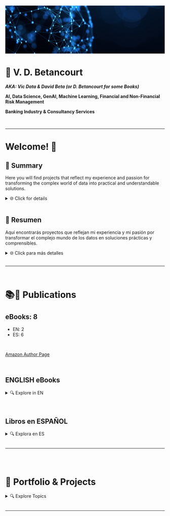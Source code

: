 ![](https://github.com/vbleal/vbleal/blob/main/Im/Main_Banner.gif)

# 📃 V. D. Betancourt

***AKA: Vic Data & David Beta (or D. Betancourt for some Books)***

**AI, Data Science, GenAI, Machine Learning, Financial and Non-Financial Risk Management**

**Banking Industry & Consultancy Services**


<br>

---


# Welcome! 👋

## 📌 Summary

Here you will find projects that reflect my experience and passion for transforming the complex world of data into practical and understandable solutions.

<details>
<summary>🌐 Click for details </summary>

### What defines me:

- 🤖 **AI Enthusiast & Researcher in GenAI and LLMs**: Exploring the potential of Artificial Intelligence and Large Language Models to drive innovation.
- 📊 **Data Scientist & Machine Learning Practitioner**: Turning complex data into actionable insights, with a strong foundation in Data Science and ML.
- 🌎 **Global Perspective**: Experienced in leading diverse, cross-functional teams on tech-driven projects worldwide.
- 📚 **Lifelong Learner**: A strong academic background spanning Data Science, ML, and GenAI.
- 🌱 **Active Community Contributor**: Passionate about knowledge sharing and fostering growth in the AI and tech communities.


</details>

<br>


## 📌 Resumen

Aquí encontrarás proyectos que reflejan mi experiencia y mi pasión por transformar el complejo mundo de los datos en soluciones prácticas y comprensibles.

<details>
<summary>🌐 Click para más detalles </summary>



### Lo que me define:

- 🤖 **Entusiasta e Investigador en GenAI y LLMs**: Explorando el potencial de la Inteligencia Artificial y los Modelos de Lenguaje de Gran Escala para impulsar la innovación.
- 📊 **Científico de Datos y Practicante de Machine Learning**: Transformando datos complejos en insights accionables, con una sólida base en Ciencia de Datos y ML.
- 🌎 **Perspectiva Global**: Experiencia liderando equipos diversos y multifuncionales en proyectos tecnológicos a nivel mundial.
- 📚 **Aprendiz de por Vida**: Fuerte formación académica que abarca Ciencia de Datos, ML y GenAI.
- 🌱 **Contribuidor Activo en la Comunidad**: Apasionado por compartir conocimientos y fomentar el crecimiento en las comunidades de IA y tecnología.


</details>

<br>


---




<br>

# 📚📲 Publications


## eBooks: 8
  - EN: 2
  - ES: 6

<br>

[Amazon Author Page](https://www.amazon.com/stores/D.-Betancourt/author/B0D4B1KD6T?ref_=pe_2466670_811284380&isDramIntegrated=true&shoppingPortalEnabled=true)





<br>

## ENGLISH eBooks

<details>
<summary>🔍 Explore in EN </summary>

<br>

Discover my series **EXPLAINABLE DATA**, where I demystify artificial intelligence and offer accessible guides for everyone.

### 📊🦾 **EXPLAINABLE DATA Series**

<br>

1. **Artificial Intelligence in Plain English.** ***An AI-Guide To Rule Them All***
   

<br>

2. **Big Data for SMEs.** ***8 Solutions for Its Implementation in Small and Medium Enterprises***


<br>
<br>


**Covers**:

<details>
    <summary>🔍 Explore Covers </summary>

<br>

<img src="https://github.com/vbleal/vbleal/blob/main/Im/01XD_EN_01_AI.jpg" width="190" height="300">

<img src="https://github.com/vbleal/vbleal/blob/main/Im/01XD_EN_02_BD_SME.jpg" width="190" height="300">



</details>


</details>





<br>
<br>

## Libros en ESPAÑOL


<details>
<summary>🔍 Explora en ES </summary>

<br>

Descubre mi serie **EXPLAINABLE DATA**, donde desmitifico la inteligencia artificial y ofrezco guías accesibles para todos.

### 📊🦾 **Serie EXPLAINABLE DATA**

<br>

1. **Inteligencia Artificial en Simples Palabras.** ***Una GuIA para Dominarlas a Todas***
    


<br>

2. **Big Data para PYMEs.** ***8 Soluciones para su Implementación en Pequeñas y Medianas Empresas***
 

<br>
<br>

### 📈 **Serie DATA SCIENCE**

<br>

1. **Análisis de Datos con Python:** ***Data Science Nivel 1.*** 

<br>

2. **Análisis de Datos con PySpark:** ***Data Science Nivel 1.*** 

<br>

3. **Análisis de Datos con R y RStudio:** ***Data Science Nivel 1.*** 




<br>
<br>

### 🖥️ **Serie BIG DATA**

<br>

1. **Análisis de Bases de Datos con SQL y Python:** ***Big Data Nivel 1.*** 

<br>





<br>
<br>

**Portadas en Español**:

<details>
    <summary>🔍 Click para explorar </summary>

<br>

<img src="https://github.com/vbleal/vbleal/blob/main/Im/01XD_ES_01_AI.jpg" width="190" height="300">

<img src="https://github.com/vbleal/vbleal/blob/main/Im/01XD_ES_02_BD_PYME.jpg" width="190" height="300">

<img src="https://github.com/vbleal/vbleal/blob/main/Im/02DS_ES_01_DA_Python.jpg" width="190" height="300">

<img src="https://github.com/vbleal/vbleal/blob/main/Im/02DS_ES_02_DA_PySpark.jpg" width="190" height="300">

<img src="https://github.com/vbleal/vbleal/blob/main/Im/02DS_ES_03_DA_RStudio.jpg" width="190" height="300">

<img src="https://github.com/vbleal/vbleal/blob/main/Im/03BD_ES_01_DBA_SQL.jpg" width="190" height="300">




</details>

    
</details>    
    

</details>

<br>


----------------





<br>
<br>

# 📑 Portfolio & Projects



<details>
<summary>🔍 Explore Topics </summary>

<br>

![](https://github.com/vbleal/vbleal/blob/main/Im/Banner_Portfolio.gif)

<br>

## 🦾 Artificial Intelligence, Machine Learning & Deep Learning

<details>
<summary>🔍 Details </summary>

<br>

### 1. **TensorFlow**

    *    [Playground TensorFlow](https://github.com/vbleal/Playground)

<br>

### 2. **Supervised Learning**

    *    [Computer Vision](https://github.com/vbleal/SL_ComputerVision)
  
<br>

### 3. **Redes Neuronales y Deep Learning**

   *    [UrbanSound8K](https://github.com/vbleal/UrbanSound8k)
  
   *    [Vegetable Image Data](https://github.com/vbleal/VegetableImage)

   *    [FX Predictions](https://github.com/vbleal/FX_Predictions)   

   *    [Cripto Currencies Predictions](https://github.com/vbleal/Cripto_Predictions)

   *    [Aeropuertos: Predicción de Operaciones y Pasajeros](https://github.com/vbleal/Airports/tree/main/_Aero_Operations)





<br>

### 4. **Fraud Detection with AI-ML**

    *    [Fraud Detection]()
  
<br>






   
</details>







<br>
<br>




<br>

## 🦾🖼️🎬📝 Generative Artificial Intelligence (GenAI)

<details>
<summary>🔍 Details </summary>

<br>

### 1. [Text-to-Image](https://github.com/vbleal/GenAI/tree/main/Text-to-Image)

- **Description:** Repositories focused on Image AI-Generated with differente AI-tools.

- **Repositories**

   -  [AI-Architecture]()



<br>

### 2. [Video](https://github.com/vbleal/GenAI/tree/main/Video)

- **Description:** Repositories focused on Video AI-Generated with differente AI-tools.

- **Repositories**

   -  [Video]()







<br>

### 3. [Audio](https://github.com/vbleal/GenAI/tree/main/Audio)

- **Description:** Repositories focused on Audio AI-Generated with differente AI-tools.

- **Repositories**

   -  [Audio]()






<br>


   
</details>







<br>
<br>





## 📊🔮 Data Science

<details>
<summary>🔍 Details </summary>

<br>

### 1. **Visualización de Datos**: [Data Visualization](https://github.com/vbleal/DataViz)

   *    [Titanic](https://github.com/vbleal/DataViz/tree/main/Titanic)

   *    [Loan Data](https://github.com/vbleal/DataViz/tree/main/LoanData)

<br>

### 2. **Generación de Datos Sintéticos (Synthetic Data)**

   *    [Aeropuertos: Repositorio Principal](https://github.com/vbleal/Airports)



  
</details>





<br>
<br>

## 💶 Financial Risk Management

<details>
<summary>🔍 Details </summary>

### 1. **Riesgos Financieros**: [Financial Risks](https://github.com/vbleal/FR)

   *    [FX Predictions](https://github.com/vbleal/FX_Predictions)
     
   *    [Cripto Currencies Predictions](https://github.com/vbleal/Cripto_Predictions)   





</details>






<br>
<br>

## 🐍 Python

<details>
<summary>🔍 Details </summary>

### 1. **Pandas**

   *    [Pandas WhitePaper](https://github.com/vbleal/Pandas)

### 2. **Algorithms**

   *    [Optimization](https://github.com/vbleal/AlgoritmosOptimizacion)


</details>




   


<br>
<br>

## 🧮 Math & Optimization

<details>
<summary>🔍 Details </summary>

### 1. **Algorithms**

   *    [Optimization](https://github.com/vbleal/AlgoritmosOptimizacion)


</details>






<br>
<br>

## 📋 Agile Methodologies

<details>
<summary>🔍 Details </summary>

<br>

### 1. Agile for Data Science

* [Agile in Data Science & Big Data Project](https://github.com/vbleal/AgileDataScience)


</details>






<br>
<br>


## 🚀 Other Projects

<details>
<summary>🔍 Details </summary>

### ✈️ Aeropuertos (AIRPORTS)

<br>

#### 1. **Aeropuertos: Repositorio Principal**

    *    [Repositorio Principal](https://github.com/vbleal/Airports)

<br>

#### 2. **Aeropuertos: Operaciones y Pasajeros**

    *    [Repositorio: Operaciones y Pasajeros](https://github.com/vbleal/Airports/tree/main/_Aero_Operations)

<br>

#### 3. **Aeropuertos: Locales y Rentas**

    *    [Repositorio: Locales y Rentas](https://github.com/vbleal/Airports/tree/main/_Aero_Rent)

<br>

#### 4. **Aeropuertos y Combustibles: Ingresos y Gastos**

    *    [Repositorio: Ingresos y Gastos](https://github.com/vbleal/Airports/tree/main/_Aero_NetIncome)



<br>
<br>

### 💡🌱⚡ Energías Renovables (RENEWABLE ENERGY)


<br>

#### 1. [MAIN (Repositorio Principal)](https://github.com/vbleal/Energy/)

    <br>
    
    * 📂 [Análisis Financiero y de Resultados](https://github.com/vbleal/Energy/tree/main/Financials)
    
    <br>
    
    * 📂 [Análisis del Índice Bursátil](https://github.com/vbleal/Energy/tree/main/Index)
    
    <br>
      
    * 📂 [Análisis Financiero y de Resultados](https://github.com/vbleal/Energy/tree/main/Power)

  


</details>



<br>
<br>

## 🤪 Just 4 Fun

<details>
<summary>🔍 Details </summary>

### 1. None yet


</details>




</details>

<br>


----------------









<!---

>💡 *   *
― 

## 📃 

  

## 📑 


## 📥 


## ㊙️ 


## 📊 



--->





<!---
Comments (not visible)

- 👋 
- 🎯 

- 💞️ I’m looking to collaborate on ...
- 📫 You can reach me out through ...


End Comments
--->




